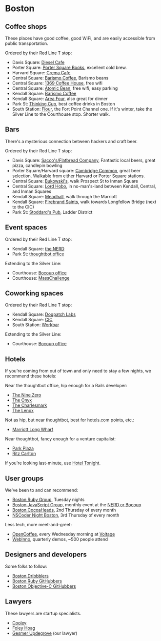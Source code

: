 # Boston

## Coffee shops

These places have good coffee, good WiFi, and are easily accessible from public
transportation.

Ordered by their Red Line T stop:

* Davis Square: [Diesel Cafe](http://g.co/maps/h2sr5)
* Porter Square: [Porter Square Books](http://goo.gl/0cwjV6), excellent cold
  brew.
* Harvard Square: [Crema Cafe](http://goo.gl/09lMj)
* Central Square: [Barismo Coffee](http://goo.gl/icK2ZM), Barismo beans
* Central Square: [1369 Coffee House](https://goo.gl/maps/fdMQe2vizxk), free wifi
* Central Square: [Atomic Bean](http://goo.gl/QrZyA), free wifi, easy parking
* Kendall Square: [Barismo Coffee](https://goo.gl/maps/AMw1krkV4xC2)
* Kendall Square: [Area Four](http://goo.gl/AtpPM), also great for dinner
* Park St: [Thinking Cup](http://goo.gl/USIAA), best coffee drinks in Boston
* South Station: [Flour](http://goo.gl/d7lT0), the Fort Point Channel one. If
  it's winter, take the Silver Line to the Courthouse stop. Shorter walk.

## Bars

There's a mysterious connection between hackers and craft beer.

Ordered by their Red Line T stop:

* Davis Square: [Sacco's/Flatbread
  Company](http://www.flatbreadcompany.com/FlatbreadDirectionsSomerville%20MA%202010.html),
  Fantastic local beers, great pizza, candlepin bowling
* Porter Square/Harvard square: [Cambridge Common](https://goo.gl/maps/NbS56), great
  beer selection. Walkable from either Harvard or Porter Square stations.
* Central Square: [Bukowski's](http://goo.gl/XJRTv), walk Prospect St to Inman
  Square
* Central Square: [Lord Hobo](http://goo.gl/sqGKO), in no-man's-land between
  Kendall, Central, and Inman Squares
* Kendall Square: [Meadhall](http://goo.gl/YmbEvS), walk through the Marriott
* Kendall Square: [Firebrand Saints](https://goo.gl/maps/1HzxoCtEizj), walk
towards Longfellow Bridge (next to the CIC)
* Park St: [Stoddard's Pub](http://goo.gl/juolV), Ladder District

## Event spaces

Ordered by their Red Line T stop:

* Kendall Square: [the NERD](http://g.co/maps/xc7k)
* Park St: [thoughtbot office](http://g.co/maps/qtj8)

Extending to the Silver Line:

* Courthouse: [Bocoup office](http://g.co/maps/xhdu)
* Courthouse: [MassChallenge](http://g.co/maps/f2z3)

## Coworking spaces

Ordered by their Red Line T stop:

* Kendall Square: [Dogpatch Labs](http://g.co/maps/jmgr)
* Kendall Square: [CIC](http://g.co/maps/dbph)
* South Station: [Workbar](http://g.co/maps/yhe8)

Extending to the Silver Line:

* Courthouse: [Bocoup office](http://g.co/maps/xhdu)

## Hotels

If you're coming from out of town and only need to stay a few nights, we
recommend these hotels:

Near the thoughtbot office, hip enough for a Rails developer:

* [The Nine Zero](http://www.ninezero.com/nnz-map/index.html)
* [The Onyx](http://www.onyxhotel.com)
* [The Charlesmark](http://www.thecharlesmark.com)
* [The Lenox](http://www.lenoxhotel.com)

Not as hip, but near thoughtbot, best for hotels.com points, etc.:

* [Marriott Long
  Wharf](http://www.marriott.com/hotels/travel/boslw-boston-marriott-long-wharf)

Near thoughtbot, fancy enough for a venture capitalist:

* [Park Plaza](http://www.bostonparkplaza.com)
* [Ritz
  Carlton](http://www.ritzcarlton.com/en/Properties/BostonCommon/Default.htm)

If you're looking last-minute, use [Hotel Tonight](http://www.hoteltonight.com).

## User groups

We've been to and can recommend:

* [Boston Ruby Group](http://bostonrb.org), Tuesday nights
* [Boston JavaScript Group](http://www.meetup.com/javascript-2/), monthly event
  at the [NERD or Bocoup](/working-in-boston/places)
* [Boston CocoaHeads](http://www.cocoaheadsboston.org/), 2nd Thursday of every
  month
* [NSCoder Night
  Boston](http://www.meetup.com/NSCoder-Night-Boston/?gj=ej1b&a=wg2_rdmr), 3rd
Thursday of every month

Less tech, more meet-and-greet:

* [OpenCoffee](http://www.meetup.com/OpenCoffee-Cambridge-Meetup/), every
  Wednesday morning at [Voltage](/working-in-boston/places)
* [WebInno](http://webinnovatorsgroup.com/), quarterly demos, ~500 people attend

## Designers and developers

Some folks to follow:

* [Boston Dribbblers](http://dribbble.com/designers?location=Boston)
* [Boston Ruby
  GitHubbers](https://github.com/search?type=Users&language=ruby&q=location:boston)
* [Boston Objective-C
  GitHubbers](https://github.com/search?l=Objective-C&q=location%3Aboston&type=Users)

## Lawyers

These lawyers are startup specialists.

* [Cooley](http://www.cooley.com/index.aspx)
* [Foley Hoag](http://www.foleyhoag.com)
* [Gesmer Updegrove](http://www.gesmer.com/home.php) (our lawyer)
